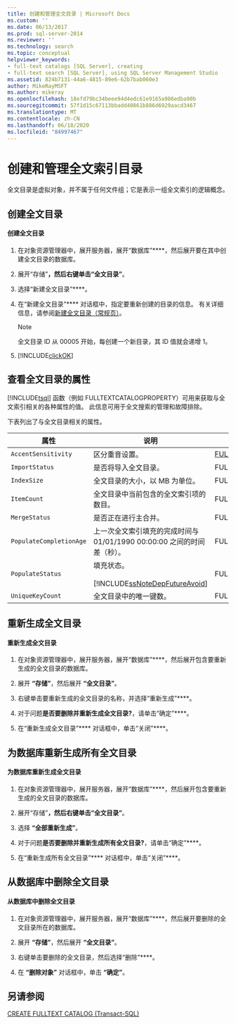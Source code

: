 ```yaml
---
title: 创建和管理全文目录 | Microsoft Docs
ms.custom: ''
ms.date: 06/13/2017
ms.prod: sql-server-2014
ms.reviewer: ''
ms.technology: search
ms.topic: conceptual
helpviewer_keywords:
- full-text catalogs [SQL Server], creating
- full-text search [SQL Server], using SQL Server Management Studio
ms.assetid: 824b7131-44a6-4815-89e6-62b7bab060e3
author: MikeRayMSFT
ms.author: mikeray
ms.openlocfilehash: 18efd79bc34beee94d4edc61e9165a986edba90b
ms.sourcegitcommit: 57f1d15c67113bbadd40861b886d6929aacd3467
ms.translationtype: MT
ms.contentlocale: zh-CN
ms.lasthandoff: 06/18/2020
ms.locfileid: "84997467"
---
```

# <a name="create-and-manage-full-text-catalogs"></a>创建和管理全文索引目录
  全文目录是虚拟对象，并不属于任何文件组；它是表示一组全文索引的逻辑概念。  
  
##  <a name="creating-a-full-text-catalog"></a><a name="creating"></a>创建全文目录  
  
#### <a name="to-create-a-full-text-catalog"></a>创建全文目录  
  
1.  在对象资源管理器中，展开服务器，展开“数据库”****，然后展开要在其中创建全文目录的数据库。  
  
2.  展开“存储”****，然后右键单击“全文目录”****。  
  
3.  选择“新建全文目录”****。  
  
4.  在“新建全文目录”**** 对话框中，指定要重新创建的目录的信息。 有关详细信息，请参阅[新建全文目录（常规页）](../../integration-services/general-page-of-integration-services-designers-options.md)。  
  
    > [!NOTE]  
    >  全文目录 ID 从 00005 开始，每创建一个新目录，其 ID 值就会递增 1。  
  
5.  [!INCLUDE[clickOK](../../includes/clickok-md.md)]  
  
  
  
##  <a name="viewing-the-properties-of-a-full-text-catalog"></a><a name="props"></a>查看全文目录的属性  
 [!INCLUDE[tsql](../../includes/tsql-md.md)] 函数（例如 FULLTEXTCATALOGPROPERTY）可用来获取与全文索引相关的各种属性的值。 此信息可用于全文搜索的管理和故障排除。  
  
 下表列出了与全文目录相关的属性。  
  
|属性|说明|函数|  
|--------------|-----------------|--------------|  
|`AccentSensitivity`|区分重音设置。|[FULLTEXTCATALOGPROPERTY](/sql/t-sql/functions/fulltextcatalogproperty-transact-sql)|  
|`ImportStatus`|是否将导入全文目录。|FULLTEXTCATALOGPROPERTY|  
|`IndexSize`|全文目录的大小，以 MB 为单位。|FULLTEXTCATALOGPROPERTY|  
|`ItemCount`|全文目录中当前包含的全文索引项的数目。|FULLTEXTCATALOGPROPERTY|  
|`MergeStatus`|是否正在进行主合并。|FULLTEXTCATALOGPROPERTY|  
|`PopulateCompletionAge`|上一次全文索引填充的完成时间与 01/01/1990 00:00:00 之间的时间差（秒）。|FULLTEXTCATALOGPROPERTY|  
|`PopulateStatus`|填充状态。<br /><br /> [!INCLUDE[ssNoteDepFutureAvoid](../../includes/ssnotedepfutureavoid-md.md)]|FULLTEXTCATALOGPROPERTY|  
|`UniqueKeyCount`|全文目录中的唯一键数。|FULLTEXTCATALOGPROPERTY|  
  
  
  
##  <a name="rebuilding-a-full-text-catalog"></a><a name="rebuildone"></a>重新生成全文目录  
  
#### <a name="to-rebuild-a-full-text-catalog"></a>重新生成全文目录  
  
1.  在对象资源管理器中，展开服务器，展开“数据库”****，然后展开包含要重新生成的全文目录的数据库。  
  
2.  展开 **“存储”**，然后展开 **“全文目录”**。  
  
3.  右键单击要重新生成的全文目录的名称，并选择“重新生成”****。  
  
4.  对于问题**是否要删除并重新生成全文目录?**，请单击“确定”****。  
  
5.  在“重新生成全文目录”**** 对话框中，单击“关闭”****。  
  
  
  
##  <a name="rebuilding-all-full-text-catalogs-for-a-database"></a><a name="rebuildall"></a>为数据库重新生成所有全文目录  
  
#### <a name="to-rebuild-the-full-text-catalogs-for-a-database"></a>为数据库重新生成全文目录  
  
1.  在对象资源管理器中，展开服务器，展开“数据库”****，然后展开包含要重新生成的全文目录的数据库。  
  
2.  展开“存储”****，然后右键单击“全文目录”****。  
  
3.  选择 **“全部重新生成”**。  
  
4.  对于问题**是否要删除并重新生成所有全文目录?**，请单击“确定”****。  
  
5.  在“重新生成所有全文目录”**** 对话框中，单击“关闭”****。  
  
  
  
##  <a name="removing-a-full-text-catalog-from-a-database"></a><a name="removing"></a>从数据库中删除全文目录  
  
#### <a name="to-remove-a-full-text-catalog-from-a-database"></a>从数据库中删除全文目录  
  
1.  在对象资源管理器中，展开服务器，展开“数据库”****，然后展开要删除的全文目录所在的数据库。  
  
2.  展开 **“存储”**，然后展开 **“全文目录”**。  
  
3.  右键单击要删除的全文目录，然后选择“删除”****。  
  
4.  在 **“删除对象”** 对话框中，单击 **“确定”**。  
  
  
  
## <a name="see-also"></a>另请参阅  
 [CREATE FULLTEXT CATALOG (Transact-SQL)](/sql/t-sql/statements/create-fulltext-catalog-transact-sql)  
  
  
